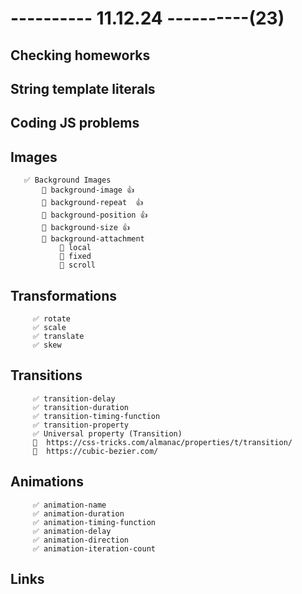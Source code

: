 # ---------- 11.12.24 ----------(23)

## Checking homeworks

## String template literals

## Coding JS problems

## Images

       ✅ Background Images
           🔷 background-image 👍
           🔷 background-repeat  👍
           🔷 background-position 👍
           🔷 background-size 👍
           🔷 background-attachment
               🎁 local
               🎁 fixed
               🎁 scroll

## Transformations

         ✅ rotate
         ✅ scale
         ✅ translate
         ✅ skew

## Transitions

         ✅ transition-delay
         ✅ transition-duration
         ✅ transition-timing-function
         ✅ transition-property
         ✅ Universal property (Transition)
         🔗  https://css-tricks.com/almanac/properties/t/transition/
         🔗  https://cubic-bezier.com/

## Animations

         ✅ animation-name
         ✅ animation-duration
         ✅ animation-timing-function
         ✅ animation-delay
         ✅ animation-direction
         ✅ animation-iteration-count

## Links
